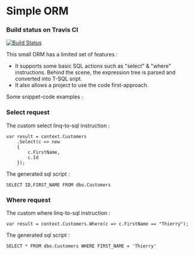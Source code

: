 # Simple ORM

### Build status on Travis CI
[![Build Status](https://travis-ci.org/thabart/SimpleOrm.svg?branch=master)](https://travis-ci.org/thabart/SimpleOrm)

This small ORM has a limited set of features :

* It supports some basic SQL actions such as "select" & "where" instructions. Behind the scene, the expression tree is parsed and converted into T-SQL sript.
* It also allows a project to use the code first-approach. 

Some snippet-code examples :

### Select request

The custom select linq-to-sql instruction :

```
var result = context.Customers
	.Select(c => new
	{
	    c.FirstName,
	    c.Id
	});
```

The generated sql script :
```
SELECT ID,FIRST_NAME FROM dbo.Customers
```

### Where request

The custom where linq-to-sql instruction :

```
var result = context.Customers.Where(c => c.FirstName == "Thierry");
```

The generated sql script :

```
SELECT * FROM dbo.Customers WHERE FIRST_NAME = 'Thierry'
```